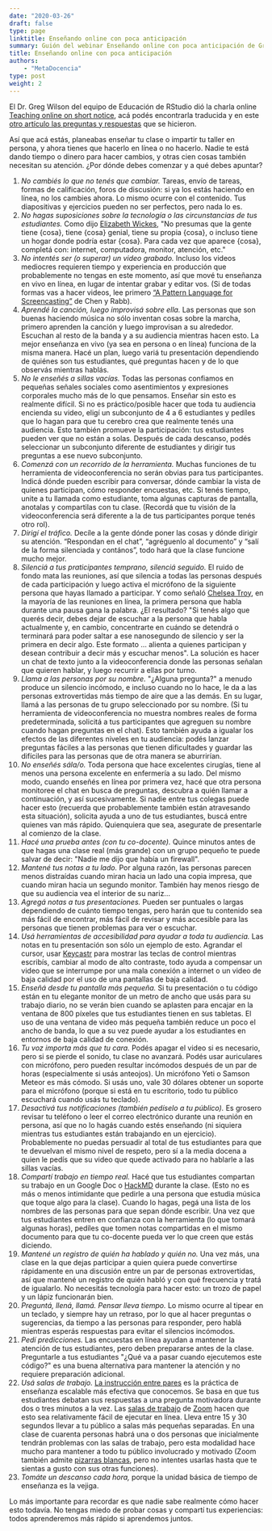 ```yaml
---
date: "2020-03-26"
draft: false
type: page
linktitle: Enseñando online con poca anticipación
summary: Guión del webinar Enseñando online con poca anticipación de Greg Wilson
title: Enseñando online con poca anticipación
authors: 
    - "MetaDocencia"
type: post
weight: 2
---
```


El Dr. Greg Wilson del equipo de Educación de RStudio dió la charla online [Teaching online on short notice](https://education.rstudio.com/blog/2020/03/teaching-online-on-short-notice/), acá podés encontrarla traducida y en este [otro artículo las preguntas y respuestas](/post/gwilson-webinar-qa) que se hicieron.

Así que acá estás, planeabas enseñar tu clase o impartir tu taller en persona, y ahora tienes que hacerlo en línea o no hacerlo. Nadie te está dando tiempo o dinero para hacer cambios, y otras cien cosas también necesitan su atención. ¿Por dónde debes comenzar y a qué debes apuntar?

1. *No cambiés lo que no tenés que cambiar.* Tareas, envío de tareas, formas de calificación, foros de discusión: si ya los estás haciendo en línea, no los cambies ahora. Lo mismo ocurre con el contenido. Tus diapositivas y ejercicios pueden no ser perfectos, pero nada lo es.
2. *No hagas suposiciones sobre la tecnología o las circunstancias de tus estudiantes.* Como dijo [Elizabeth Wickes](https://elizabethwickes.com/2020/03/12/tips-for-live-teaching-tech-online-deeply-informed-by-the-carpentries/), "No presumas que la gente tiene {cosa}, tiene {cosa} genial, tiene su propia {cosa}, o incluso tiene un hogar donde podría estar {cosa}. Para cada vez que aparece {cosa}, completá con: internet, computadora, monitor, atención, etc."
3. *No intentés ser (o superar) un video grabado.* Incluso los videos mediocres requieren tiempo y experiencia en producción que probablemente no tengas en este momento, así que mové tu enseñanza en vivo en línea, en lugar de intentar grabar y editar vos. (Si de todas formas vas a hacer videos, lee primero  [“A Pattern Language for Screencasting”](https://doi.org/10.1145/1943226.1943234) de Chen y Rabb).
4. *Aprendé la canción, luego improvisá sobre ella.* Las personas que son buenas haciendo música no sólo inventan cosas sobre la marcha, primero aprenden la canción y luego improvisan a su alrededor. Escuchan al resto de la banda y a su audiencia mientras hacen esto. La mejor enseñanza en vivo (ya sea en persona o en línea) funciona de la misma manera. Hacé un plan, luego variá tu presentación dependiendo de quiénes son tus estudiantes, qué preguntas hacen y de lo que observás mientras hablás.
5. *No le enseñés a sillas vacías.* Todas las personas confiamos en pequeñas señales sociales como asentimientos y expresiones corporales mucho más de lo que pensamos. Enseñar sin esto es realmente difícil. Si no es práctico/posible hacer que toda tu audiencia encienda su video, eligí un subconjunto de 4 a 6 estudiantes y pedíles que lo hagan para que tu cerebro crea que realmente tenés una audiencia. Esto también promueve la participación: tus estudiantes pueden ver que no están a solas. Después de cada descanso, podés seleccionar un subconjunto diferente de estudiantes y dirigir tus preguntas a ese nuevo subconjunto.
6. *Comenzá con un recorrido de la herramienta.* Muchas funciones de tu herramienta de videoconferencia no serán obvias para tus participantes. Indicá dónde pueden escribir para conversar, dónde cambiar la vista de quienes participan, cómo responder encuestas, etc. Si tenés tiempo, unite a tu llamada como estudiante, toma algunas capturas de pantalla, anotalas y compartilas con tu clase. (Recordá que tu visión de la videoconferencia será diferente a la de tus participantes porque tenés otro rol).
7. *Dirigí el tráfico.* Decíle a la gente dónde poner las cosas y dónde dirigir su atención. “Respondan en el chat”, “agréguenlo al documento” y “salí de la forma silenciada y contános”, todo hará que la clase funcione mucho mejor.
8. *Silenciá a tus praticipantes temprano, silenciá seguido.* El ruido de fondo mata las reuniones, así que silencia a todas las personas después de cada participación y luego activa el micrófono de la siguiente persona que hayas llamado a participar. Y como señaló [Chelsea Troy](https://chelseatroy.com/2018/03/29/why-do-remote-meetings-suck-so-much/), en la mayoría de las reuniones en línea, la primera persona que habla durante una pausa gana la palabra. ¿El resultado? "Si tenés algo que querés decir, debes dejar de escuchar a la persona que habla actualmente y, en cambio, concentrarte en cuándo se detendrá o terminará para poder saltar a ese nanosegundo de silencio y ser la primera en decir algo. Este formato ... alienta a quienes participan y desean contribuir a decir más y escuchar menos". La solución es hacer un chat de texto junto a la videoconferencia donde las personas señalan que quieren hablar, y luego recurrir a ellas por turno.
9. *Llama a las personas por su nombre.* "¿Alguna pregunta?" a menudo produce un silencio incómodo, e incluso cuando no lo hace, le da a las personas extrovertidas más tiempo de aire que a las demás. En su lugar, llamá a las personas de tu grupo seleccionado por su nombre. (Si tu herramienta de videoconferencia no muestra nombres reales de forma predeterminada, solicitá a tus participantes que agreguen su nombre cuando hagan preguntas en el chat). Esto también ayuda a igualar los efectos de las diferentes niveles en tu audiencia: podés lanzar preguntas fáciles a las personas que tienen dificultades y guardar las difíciles para las personas que de otra manera se aburrirían.
10. *No enseñés sála/o.* Toda persona que hace excelentes cirugías, tiene al menos una persona excelente en enfermería a su lado. Del mismo modo, cuando enseñés en línea por primera vez, hacé que otra persona monitoree el chat en busca de preguntas, descubra a quién llamar a continuación, y así sucesivamente. Si nadie entre tus colegas puede hacer esto (recuerda que probablemente también están atravesando esta situación), solicita ayuda a uno de tus estudiantes, buscá entre quienes van más rápido. Quienquiera que sea, asegurate de presentarle al comienzo de la clase.
11. *Hacé una prueba antes (con tu co-docente).* Quince minutos antes de que hagas una clase real (más grande) con un grupo pequeño te puede salvar de decir: "Nadie me dijo que había un firewall".
12. *Mantené tus notas a tu lado.* Por alguna razón, las personas parecen menos distraídas cuando miran hacia un lado una copia impresa, que cuando miran hacia un segundo monitor. También hay menos riesgo de que su audiencia vea el interior de su nariz...
13. *Agregá notas a tus presentaciones.* Pueden ser puntuales o largas dependiendo de cuánto tiempo tengas, pero harán que tu contenido sea más fácil de encontrar, más fácil de revisar y más accesible para las personas que tienen problemas para ver o escuchar.
14. *Usá herramientas de accesibilidad para ayudar a toda tu audiencia.* Las notas en tu presentación son sólo un ejemplo de esto. Agrandar el cursor, usar [Keycastr](https://github.com/keycastr/keycastr) para mostrar las teclas de control mientras escribís, cambiar al modo de alto contraste, todo ayuda a compensar un video que se interrumpe por una mala conexión a internet o un video de baja calidad por el uso de una pantallas de baja calidad.
15. *Enseñá desde tu pantalla más pequeña.* Si tu presentación o tu código están en tu elegante monitor de un metro de ancho que usás para su trabajo diario, no se verán bien cuando se aplasten para encajar en la ventana de 800 píxeles que tus estudiantes tienen en sus tabletas. El uso de una ventana de video más pequeña también reduce un poco el ancho de banda, lo que a su vez puede ayudar a los estudiantes en entornos de baja calidad de conexión.
16. *Tu voz importa más que tu cara.* Podés apagar el video si es necesario, pero si se pierde el sonido, tu clase no avanzará. Podés usar auriculares con micrófono, pero pueden resultar incómodos después de un par de horas (especialmente si usás anteojos). Un micrófono Yeti o Samson Meteor es más cómodo. Si usás uno, vale 30 dólares obtener un soporte para el micrófono (porque si está en tu escritorio, todo tu público escuchará cuando usás tu teclado).
17. *Desactivá tus notificaciones (también pedíselo a tu público).* Es grosero revisar tu teléfono o leer el correo electrónico durante una reunión en persona, así que no lo hagás cuando estés enseñando (ni siquiera mientras tus estudiantes están trabajando en un ejercicio). Probablemente no puedas persuadir al total de  tus estudiantes para que te devuelvan el mismo nivel de respeto, pero sí a la media docena a quien le pedís que su video  que quede activado para no hablarle a las sillas vacías.
18. *Compartí trabajo en tiempo real.* Hacé que tus estudiantes compartan su trabajo en un Google Doc o [HackMD](https://hackmd.io) durante la clase. (Esto no es más o menos intimidante que pedirle a una persona que estudia música que toque algo para la clase). Cuando lo hagas, pegá una lista de los nombres de las personas para que sepan dónde escribir. Una vez que tus estudiantes entren en confianza con la herramienta (lo que tomará algunas horas), pedíles que tomen notas compartidas en el mismo documento para que tu co-docente pueda ver lo que creen que estás diciendo.
19. *Mantené un registro de quién ha hablado y quién no.* Una vez más, una clase en la que dejas participar a quien quiera puede convertirse rápidamente en una discusión entre un par de personas extrovertidas, así que mantené un registro de quién habló y  con qué frecuencia y tratá de igualarlo. No necesitás tecnología para hacer esto: un trozo de papel y un lápiz funcionarán bien.
20. *Preguntá, llená, llamá. Pensar lleva tiempo.* Lo mismo ocurre al tipear en un teclado, y siempre hay un retraso, por lo que al hacer preguntas o sugerencias, da tiempo a las personas para responder, pero hablá mientras esperás respuestas para evitar el silencios incómodos.
21. *Pedí predicciones.* Las encuestas en línea ayudan a mantener la atención de tus estudiantes,  pero deben prepararse antes de la clase. Preguntarle a tus estudiantes "¿Qué va a pasar cuando ejecutemos este código?" es una buena alternativa para mantener la atención y no requiere preparación adicional.
22. *Usá salas de trabajo.* [La instrucción entre pares](https://www.youtube.com/watch?v=2LbuoxAy56o) es la práctica de enseñanza escalable más efectiva que conocemos. Se basa en que tus estudiantes debatan sus respuestas a una pregunta motivadora durante dos o tres minutos a la vez. Las [salas de trabajo](https://support.zoom.us/hc/en-us/articles/206476093-Getting-Started-with-Breakout-Rooms) de [Zoom](https://zoom.us/) hacen que esto sea relativamente fácil de ejecutar en línea. Lleva entre 15 y 30 segundos llevar a tu público a salas más pequeñas separadas. En una clase de cuarenta personas habrá una o dos personas  que inicialmente tendrán problemas con las salas de trabajo, pero esta modalidad hace mucho para mantener a todo tu público involucrado y motivado (Zoom también admite [pizarras blancas](https://support.zoom.us/hc/en-us/articles/205677665-Share-a-Whiteboard), pero no intentes usarlas hasta que te sientas a gusto con sus otras funciones).
23. *Tomáte un descanso cada hora,* porque la unidad básica de tiempo de enseñanza es la vejiga.

Lo más importante para recordar es que nadie sabe realmente cómo hacer esto todavía. No tengas miedo de probar cosas y compartí tus experiencias: todos aprenderemos más rápido si aprendemos juntos.
